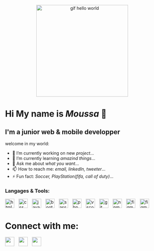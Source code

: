 <p align="center"><img src="https://media1.giphy.com/media/h408T6Y5GfmXBKW62l/200.webp?cid=ecf05e4738liskbh3liobwpw4wfb3dnz1vjyngcyrof4dt95&rid=200.webp&ct=g" alt="gif hello world" width="300px" height="300px" /></p> 

# Hi My name is *Moussa* 👋

## I'm a junior web & mobile developper

welcome in my world:
- 🔭 I’m currently working on new *project*...
- 🌱 I’m currently learning *amazind things*...
- 💬 Ask me about *what you want*...
- 📫 How to reach me: *email, linkedIn, tweeter*...
- ⚡ Fun fact: *Soccer, PlayStation(fifa, call of duty)*...

### Langages & Tools:
 <img src="https://cdn.jsdelivr.net/gh/devicons/devicon/icons/html5/html5-original.svg" alt="html" width="30px"  align="left" style="padding-right:11px"/>
 <img src="https://cdn.jsdelivr.net/gh/devicons/devicon/icons/css3/css3-original.svg" alt="css" width="30px"  align="left" style="padding-right:11px"/>
 <img src="https://cdn.jsdelivr.net/gh/devicons/devicon/icons/javascript/javascript-original.svg" alt="javascript" width="30px"  align="left" style="padding-right:11px"/>
 <img src="https://cdn.jsdelivr.net/gh/devicons/devicon/icons/bootstrap/bootstrap-original.svg" alt="bootstrap" width="30px" align="left" style="padding-right:11px"/>
 <img src="https://cdn.jsdelivr.net/gh/devicons/devicon/icons/sass/sass-original.svg" alt="sass" width="30px"  align="left" style="padding-right:11px"/>
 <img src="https://cdn.jsdelivr.net/gh/devicons/devicon/icons/php/php-original.svg" alt="php" width="30px"  align="left" style="padding-right:11px"/>
 <img src="https://cdn.jsdelivr.net/gh/devicons/devicon/icons/vscode/vscode-original.svg" alt="vscode" width="30px"  align="left" style="padding-right:11px"/>
 <img src="https://cdn.jsdelivr.net/gh/devicons/devicon/icons/git/git-original.svg" alt="git" width="30px" align="left" style="padding-right:11px"/>
 <img src="https://cdn.jsdelivr.net/gh/devicons/devicon/icons/npm/npm-original-wordmark.svg" alt="npm" width="30px"  align="left" style="padding-right:11px"/>
 <img src="https://cdn.jsdelivr.net/gh/devicons/devicon/icons/figma/figma-original.svg" alt="figma" width="30px"  style="padding-right:11px;"/>
 <img src="https://cdn.jsdelivr.net/gh/devicons/devicon/icons/laravel/laravel-original.svg" alt="figma" width="30px"  style="padding-right:11px;"/>
 
  
# Connect with me:
[<img src="https://www.svgrepo.com/show/183608/twitter.svg" align="left" width="30px" style="padding-right:11px" />](https://twitter.com/Musasagna08)
[<img src="https://www.svgrepo.com/show/111199/instagram.svg" align="lft" width="30px" style="padding-right:11px"/>](https://www.instagram.com/moussa__sg/)
[<img src="https://www.svgrepo.com/show/157006/linkedin.svg" align="left" width="30px" style="padding-right:11px"/>](https://www.linkedin.com/in/moussa-sagna08/)

